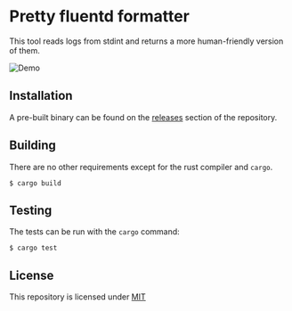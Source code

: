 # Pretty fluentd formatter

This tool reads logs from stdint and returns a more
human-friendly version of them.

![Demo](http://a.webpurr.com/56Lz.webp)

## Installation

A pre-built binary can be found on the [releases](https://github.com/xswordsx/ff/releases)
section of the repository.

## Building

There are no other requirements except for the rust compiler
and `cargo`.

    $ cargo build

## Testing

The tests can be run with the `cargo` command:

    $ cargo test

## License

This repository is licensed under [MIT](https://opensource.org/licenses/MIT)

